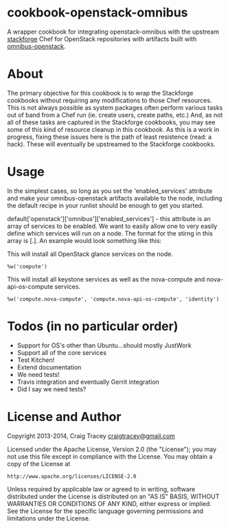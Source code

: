 cookbook-openstack-omnibus
==========================
A wrapper cookbook for integrating openstack-omnibus with the upstream [stackforge](https://github.com/stackforge) Chef for OpenStack repositories with artifacts built with [omnibus-openstack](https://github.com/craigtracey/omnibus-openstack).

About
=====
The primary objective for this cookbook is to wrap the Stackforge cookbooks without requiring any modifications to those Chef resources. This is not always possible as system packages often perform various tasks out of band from a Chef run (ie. create users, create paths, etc.)  And, as not all of these tasks are captured in the Stackforge cookbooks, you may see some of this kind of resource cleanup in this cookbook. As this is a work in progress, fixing these issues here is the path of least resistence (read: a hack). These will eventually be upstreamed to the Stackforge cookbooks.

Usage
=====
In the simplest cases, so long as you set the 'enabled_services' attribute and make your omnibus-openstack artifacts available to the node, including the default recipe in your runlist should be enough to get you started.

default['openstack']['omnibus']['enabled_services'] - this attribute is an array of services to be enabled. We want to easily allow one to very easily define which services will run on a node. The format for the stirng in this array is <project>[.<service>]. An example would look something like this:

This will install all OpenStack glance services on the node.
```
%w('compute')
```

This will install all keystone services as well as the nova-compute and nova-api-os-compute services.
```
%w('compute.nova-compute', 'compute.nova-api-os-compute', 'identity')
```

Todos (in no particular order)
==============================
* Support for OS's other than Ubuntu...should mostly JustWork
* Support all of the core services
* Test Kitchen!
* Extend documentation
* We need tests!
* Travis integration and eventually Gerrit integration
* Did I say we need tests?

License and Author
==================

Copyright 2013-2014, Craig Tracey <craigtracey@gmail.com>

Licensed under the Apache License, Version 2.0 (the "License");
you may not use this file except in compliance with the License.
You may obtain a copy of the License at

    http://www.apache.org/licenses/LICENSE-2.0

Unless required by applicable law or agreed to in writing, software
distributed under the License is distributed on an "AS IS" BASIS,
WITHOUT WARRANTIES OR CONDITIONS OF ANY KIND, either express or implied.
See the License for the specific language governing permissions and
limitations under the License.
